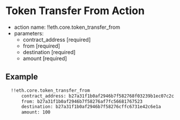 # Token Transfer From Action

- action name: !!eth.core.token_transfer_from
- parameters:
  - contract_address [required]
  - from [required]
  - destination [required]
  - amount [required]

## Example

```md
  !!eth.core.token_transfer_from
      contract_address: b27a31f1b0af2946b7f582768f03239b1ec07c2c
      from: b27a31f1b0af2946b7f58276af7fc56681767523
      destination: b27a31f1b0af2946b7f58276cffc6731e42c6e1a
      amount: 100
```
